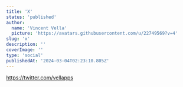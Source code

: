 ```yaml
---
title: 'X'
status: 'published'
author:
  name: 'Vincent Vella'
  picture: 'https://avatars.githubusercontent.com/u/22749569?v=4'
slug: 'x'
description: ''
coverImage: ''
type: 'social'
publishedAt: '2024-03-04T02:23:10.805Z'
---
```


https://twitter.com/vellapps